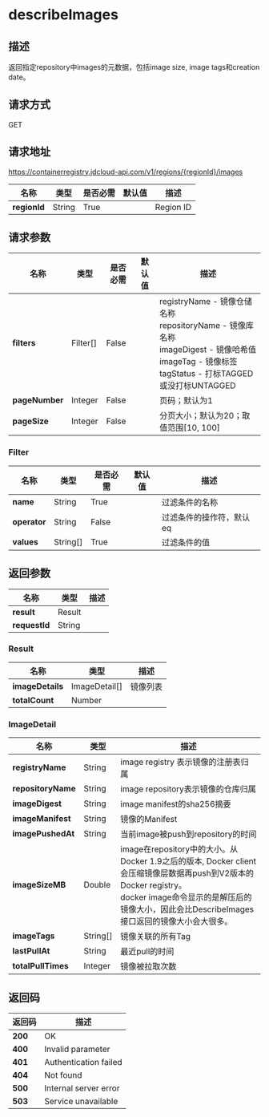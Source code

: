 # describeImages


## 描述
返回指定repository中images的元数据，包括image size, image tags和creation date。


## 请求方式
GET

## 请求地址
https://containerregistry.jdcloud-api.com/v1/regions/{regionId}/images

|名称|类型|是否必需|默认值|描述|
|---|---|---|---|---|
|**regionId**|String|True| |Region ID|

## 请求参数
|名称|类型|是否必需|默认值|描述|
|---|---|---|---|---|
|**filters**|Filter[]|False| |registryName - 镜像仓储名称 <br>repositoryName - 镜像库名称 <br>imageDigest - 镜像哈希值 <br>imageTag - 镜像标签 <br>tagStatus - 打标TAGGED或没打标UNTAGGED <br>|
|**pageNumber**|Integer|False| |页码；默认为1|
|**pageSize**|Integer|False| |分页大小；默认为20；取值范围[10, 100]|

### Filter
|名称|类型|是否必需|默认值|描述|
|---|---|---|---|---|
|**name**|String|True| |过滤条件的名称|
|**operator**|String|False| |过滤条件的操作符，默认eq|
|**values**|String[]|True| |过滤条件的值|

## 返回参数
|名称|类型|描述|
|---|---|---|
|**result**|Result| |
|**requestId**|String| |

### Result
|名称|类型|描述|
|---|---|---|
|**imageDetails**|ImageDetail[]|镜像列表|
|**totalCount**|Number| |
### ImageDetail
|名称|类型|描述|
|---|---|---|
|**registryName**|String|image registry 表示镜像的注册表归属|
|**repositoryName**|String|image repository表示镜像的仓库归属|
|**imageDigest**|String|image manifest的sha256摘要|
|**imageManifest**|String|镜像的Manifest|
|**imagePushedAt**|String|当前image被push到repository的时间|
|**imageSizeMB**|Double|image在repository中的大小。从Docker 1.9之后的版本, Docker client会压缩镜像层数据再push到V2版本的Docker registry。<br>docker image命令显示的是解压后的镜像大小，因此会比DescribeImages接口返回的镜像大小会大很多。      <br>|
|**imageTags**|String[]|镜像关联的所有Tag|
|**lastPullAt**|String|最近pull的时间|
|**totalPullTimes**|Integer|镜像被拉取次数|

## 返回码
|返回码|描述|
|---|---|
|**200**|OK|
|**400**|Invalid parameter|
|**401**|Authentication failed|
|**404**|Not found|
|**500**|Internal server error|
|**503**|Service unavailable|
